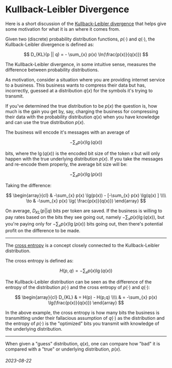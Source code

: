 Kullback-Leibler Divergence
===

Here is a short discussion of the
[Kullback-Leibler divergence](https://en.wikipedia.org/wiki/Kullback%E2%80%93Leibler_divergence) that
helps give some motivation for what it is an where it comes from.

Given two (discrete) probability distribution functions, $p(\cdot)$ and $q(\cdot)$, the Kullback-Leibler divergence
is defined as:

$$
D_{KL}(p || q) = - \sum_{x} p(x) \ln(\frac{p(x)}{q(x)})
$$

The Kullback-Leibler divergence, in some intuitive sense, measures the difference
between probability distributions.

As motivation, consider a situation where you are providing internet service to
a business.
This business wants to compress their data but has, incorrectly, guessed at
a distribution $q(x)$ for the symbols it's trying to transmit.

If you've determined the true distribution to be $p(x)$ the question is, how much
is the gain you get by, say, charging the business for compressing their data with
the probability distribution $q(x)$ when you have knowledge and can use the true
distribution $p(x)$.

The business will encode it's messages with an average of

$$
-\sum_{x} p(x) \lg(q(x))
$$

bits, where the $\lg(q(x))$ is the encoded bit size of the token $x$ but will only
happen with the true underlying distribution $p(x)$.
If you take the messages and re-encode them properly, the average bit size will
be:

$$
-\sum_{x} p(x) \lg(p(x))
$$

Taking the difference:

$$
\begin{array}{cl}
 & -\sum_{x} p(x) \lg(p(x)) - [-\sum_{x} p(x) \lg(q(x) ] \\\\
 \to & -\sum_{x} p(x) \lg( \frac{p(x)}{q(x)})
\end{array}
$$

On average, $D_{KL}(p || q)$ bits per token are saved.
If the business is willing to pay rates based on the bits they see going out, namely
$-\sum_{x} p(x) \lg(q(x))$, but
you're paying only for $-\sum_{x} p(x) \lg(p(x))$ bits going out, then there's potential profit on the difference
to be made.

---

The [cross entropy](https://en.wikipedia.org/wiki/Cross-entropy) is
a concept closely connected to the Kullback-Leibler distribution.

The cross entropy is defined as:

$$
H(p,q) = -\sum_{x} p(x) \lg(q(x))
$$

The Kullback-Leibler distribution can be seen as the difference of the entropy
of the distribution $p(\cdot)$ and the cross entropy of $p(\cdot)$ and $q(\cdot)$:

$$
\begin{array}{cl}
D_{KL} & = H(p) - H(p,q) \\\\
 & = -\sum_{x} p(x) \lg(\frac{p(x)}{q(x)})
\end{array}
$$

In the above example, the cross entropy is how many bits the business is transmitting
under their fallacious assumption of $q(\cdot)$ as the distribution and the entropy
of $p(\cdot)$ is the "optimized" bits you transmit with knowledge of the underlying
distribution.

---

When given a "guess" distribution, $q(x)$, one can compare how "bad" it is compared with
a "true" or underlying distribution, $p(x)$.

###### 2023-08-22
